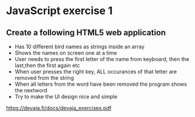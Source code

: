 # JavaScript exercise 1

## Create a following HTML5 web application 
* Has 10 different bird names as strings inside an array
* Shows the names on screen one at a time
* User needs to press the first letter of the name from keyboard, then the last,then the first again etc
* When user presses the right key, ALL occurances of that letter are removed from the string
* When all letters from the word have been removed the program shows the nextword
* Try to make the UI design nice and simple

https://devaja.fi/docs/devaja_exercises.pdf
